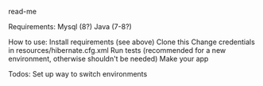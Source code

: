 read-me

Requirements:
Mysql (8?)
Java (7-8?)

How to use:
Install requirements (see above)
Clone this 
Change credentials in resources/hibernate.cfg.xml
Run tests (recommended for a new environment, otherwise shouldn't be needed)
Make your app

Todos:
Set up way to switch environments

